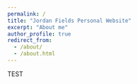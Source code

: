 ```yaml
---
permalink: /
title: "Jordan Fields Personal Website"
excerpt: "About me"
author_profile: true
redirect_from: 
  - /about/
  - /about.html
---
```


TEST

